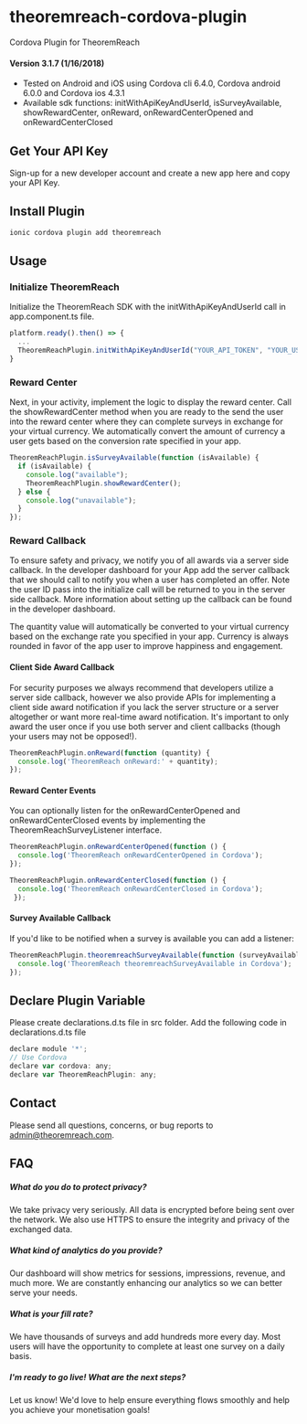 # theoremreach-cordova-plugin
Cordova Plugin for TheoremReach
#### Version 3.1.7 (1/16/2018)

- Tested on Android and iOS using Cordova cli 6.4.0, Cordova android 6.0.0 and Cordova ios 4.3.1
- Available sdk functions: initWithApiKeyAndUserId, isSurveyAvailable, showRewardCenter, onReward, onRewardCenterOpened and onRewardCenterClosed

## Get Your API Key
Sign-up for a new developer account and create a new app here and copy your API Key.

## Install Plugin
```Bash
ionic cordova plugin add theoremreach

```
## Usage
### Initialize TheoremReach
Initialize the TheoremReach SDK with the initWithApiKeyAndUserId call in app.component.ts file.
```javascript
platform.ready().then() => {
  ...
  TheoremReachPlugin.initWithApiKeyAndUserId("YOUR_API_TOKEN", "YOUR_USER_ID");
}

```

### Reward Center
Next, in your activity, implement the logic to display the reward center. Call the showRewardCenter method when you are ready to the send the user into the reward center where they can complete surveys in exchange for your virtual currency. We automatically convert the amount of currency a user gets based on the conversion rate specified in your app.
```javascript
TheoremReachPlugin.isSurveyAvailable(function (isAvailable) {
  if (isAvailable) {
    console.log("available");
    TheoremReachPlugin.showRewardCenter();
  } else {
    console.log("unavailable");
  }
});

```

### Reward Callback
To ensure safety and privacy, we notify you of all awards via a server side callback. In the developer dashboard for your App add the server callback that we should call to notify you when a user has completed an offer. Note the user ID pass into the initialize call will be returned to you in the server side callback. More information about setting up the callback can be found in the developer dashboard.

The quantity value will automatically be converted to your virtual currency based on the exchange rate you specified in your app. Currency is always rounded in favor of the app user to improve happiness and engagement.
#### Client Side Award Callback
For security purposes we always recommend that developers utilize a server side callback, however we also provide APIs for implementing a client side award notification if you lack the server structure or a server altogether or want more real-time award notification. It's important to only award the user once if you use both server and client callbacks (though your users may not be opposed!).
```javascript
TheoremReachPlugin.onReward(function (quantity) {
  console.log('TheoremReach onReward:' + quantity);
});

```
#### Reward Center Events
You can optionally listen for the onRewardCenterOpened and onRewardCenterClosed events by implementing the TheoremReachSurveyListener interface.
```javascript
TheoremReachPlugin.onRewardCenterOpened(function () {
  console.log('TheoremReach onRewardCenterOpened in Cordova');
});

TheoremReachPlugin.onRewardCenterClosed(function () {
  console.log('TheoremReach onRewardCenterClosed in Cordova');
 });

```
#### Survey Available Callback
If you'd like to be notified when a survey is available you can add a listener:
```javascript
TheoremReachPlugin.theoremreachSurveyAvailable(function (surveyAvailable) {
  console.log('TheoremReach theoremreachSurveyAvailable in Cordova');
});

```
## Declare Plugin Variable
Please create declarations.d.ts file in src folder. 
Add the following code in declarations.d.ts file
```javascript
declare module '*';
// Use Cordova
declare var cordova: any;
declare var TheoremReachPlugin: any;

```

## Contact
Please send all questions, concerns, or bug reports to admin@theoremreach.com.
## FAQ
##### What do you do to protect privacy?
We take privacy very seriously. All data is encrypted before being sent over the network. We also use HTTPS to ensure the integrity and privacy of the exchanged data.

##### What kind of analytics do you provide?

Our dashboard will show metrics for sessions, impressions, revenue, and much more. We are constantly enhancing our analytics so we can better serve your needs.

##### What is your fill rate?

We have thousands of surveys and add hundreds more every day. Most users will have the opportunity to complete at least one survey on a daily basis.

##### I'm ready to go live! What are the next steps?

Let us know! We'd love to help ensure everything flows smoothly and help you achieve your monetisation goals!
